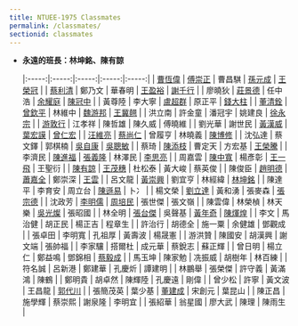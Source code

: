 ```yaml
---
title: NTUEE-1975 Classmates
permalink: /classmates/
sectionid: classmates
---
```

- **永遠的班長：林坤銘、陳有諒**

  |:-----:|:-----:|:-----:|:-----:|:-----:|
  | [曹恆偉](曹恆偉/) | [傅崇正](傅崇正/) | 曹昌騏 | [孫元成](孫元成/) | [王榮冠](王榮冠/) |
  | [蔡利清](蔡利清/) | 鄭乃文 | 華春明 | [王盈裕](王盈裕/) | [謝千行](謝千行/) |
  | 廖曉狄 | [莊景德](莊景德/) | 任中浩 | [余耀庭](余耀庭/) | [陳冠中](陳冠中/) |
  | 黃尊陸 | 李大寧 | [盧超群](盧超群/) | 原正平 | [錢大柱](錢大柱/) |
  | [董清銓](董清銓/) | [曾欽平](曾欽平/) | 林維中 | [魏游邦](魏游邦/) | [王冀翹](王冀翹/) |
  | 洪立南 | 許金童 | 潘冠宇 | 姚建良 | [徐永宗](徐永宗/) |
  | [游敦行](游敦行/) | 江孝祥 | 陳哲雄 | 陳久威 | 傅曉維 |
  | 劉光華 | 謝世民 | [黃漢威](黃漢威/) | [葉宏謨](葉宏謨/) | [曾仁宏](曾仁宏/) |
  | [汪維亮](汪維亮/) | [蔡尚仁](蔡尚仁/) | 曾履亨 | 林曉義 | [陳博修](陳博修/) |
  | 沈弘達 | 蔡文鐸 | 郭棋楠 | [吳自康](吳自康/) | [吳聰敏](吳聰敏/) |
  | 蔡琦 | [陳添枝](陳添枝/) | 曹定天 | 方宏基 | [王榮騰](王榮騰/) |
  | 李濟民 | [陳進福](陳進福/) | [張義隆](張義隆/) | 林澤民 | [李思亮](李思亮/) |
  | 周嘉雲 | [陳中寬](陳中寬/) | 楊彥彰 | [王一飛](王一飛/) | 王聖衍 |
  | [陳有諒](陳有諒/) | [王茂穗](王茂穗/) | 杜松泰 | 黃大峻 | 蔡英俊 |
  | 陳俊臣 | [趙明德](趙明德/) | [蕭嘉全](蕭嘉全/) | 鄭崇深 | [王雲](王雲/) |
  | 呂文龍 | [黃崇興](黃崇興/) | 劉宜亨 | 林經緯 | [林坤銘](林坤銘/) |
  | 陳達平 | 李育安 | 周立台 | [陳遜易](陳遜易/) | 卜冫 |
  | 楊文榮 | [劉立達](劉立達/) | 黃和湧 | 張麥森 | [張宗德](張宗德/) |
  | 沈政芳 | [李明儒](李明儒/) | [周培民](周培民/) | 張世傑 | 張文嶺 |
  | 陳雲偉 | 林榮楨 | 林天樂 | [吳光燦](吳光燦/) | 張昭國 |
  | 林全明 | [張台傑](張台傑/) | 吳聲基 | [黃年奇](黃年奇/) | [陳煇煌](陳煇煌/) |
  | 李文 | 馬治健 | 胡正民 | 楊正吉 | 程章生 |
  | 許治行 | 胡德全 | 施一粟 | 余健雄 | 鄧觀成 |
  | 張卓田 | 李明寬 | 孔祖厚 | 黃壽波 | 楊晟憲 |
  | 游洪贊 | 陳國安 | 胡漢興 | 謝文端 | 張帥福 |
  | 李家驤 | 搭爾杜 | 成元華 | 蔡銳志 | 蘇正輝 |
  | 曾日明 | 楊立仁 | 鄭益鳴 | 鄧錦相 | [蔡毅成](蔡毅成/) |
  | 馬玉坤 | 陳家勉 | 冼振威 | 胡樹年 | 林百練 |
  | 符名誠 | 呂新港 | 鄭建華 | 孔慶炘 | 譚建明 |
  | 林鵬舉 | 張榮傑 | 許守義 | 黃滿鴻 | 陳鶴 |
  | 鄭明貴 | 胡卓然 | 陳輝陸 | 孔慶遠 | 剛偉 |
  | 曾少松 | 許寧 | 黃文波 | 王昌龍 | [郭代川](郭代川/) |
  | 張簡茂英 | 葉少基 | [董建成](董建成/) | 宋創元 | 葉昆山 |
  | 陳正昌 | 施學輝 | 蔡崇熙 | 謝泉隆 | 李明宜 |
  | 張紹華 | 翁星國 | 廖大武 | 陳理 | 陳雨生 |
